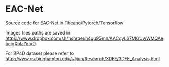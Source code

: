 # EAC-Net
Source code for EAC-Net in Theano/Pytorch/Tensorflow


Images files paths are saved in https://www.dropbox.com/sh/nshrqeuh4gu95mn/AACgyL67MGUwWMQAebcigXbla?dl=0.

For BP4D dataset please refer to http://www.cs.binghamton.edu/~lijun/Research/3DFE/3DFE_Analysis.html
